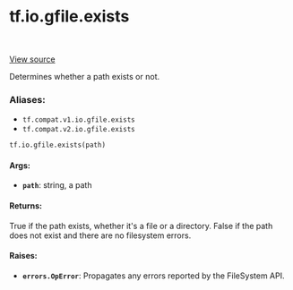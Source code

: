 <div itemscope itemtype="http://developers.google.com/ReferenceObject">
<meta itemprop="name" content="tf.io.gfile.exists" />
<meta itemprop="path" content="Stable" />
</div>

# tf.io.gfile.exists

<!-- Insert buttons -->

<table class="tfo-notebook-buttons tfo-api" align="left">
</table>

<a target="_blank" href="/code/stable/tensorflow/python/lib/io/file_io.py">View source</a>



<!-- Start diff -->
Determines whether a path exists or not.

### Aliases:

* `tf.compat.v1.io.gfile.exists`
* `tf.compat.v2.io.gfile.exists`


``` python
tf.io.gfile.exists(path)
```



<!-- Placeholder for "Used in" -->


#### Args:


* <b>`path`</b>: string, a path


#### Returns:

True if the path exists, whether it's a file or a directory.
False if the path does not exist and there are no filesystem errors.



#### Raises:


* <b>`errors.OpError`</b>: Propagates any errors reported by the FileSystem API.